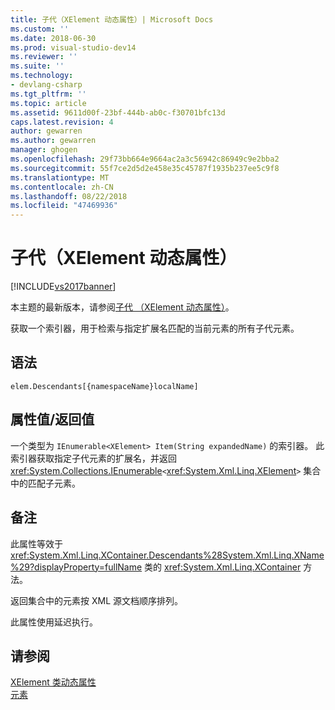 ```yaml
---
title: 子代（XElement 动态属性）| Microsoft Docs
ms.custom: ''
ms.date: 2018-06-30
ms.prod: visual-studio-dev14
ms.reviewer: ''
ms.suite: ''
ms.technology:
- devlang-csharp
ms.tgt_pltfrm: ''
ms.topic: article
ms.assetid: 9611d00f-23bf-444b-ab0c-f30701bfc13d
caps.latest.revision: 4
author: gewarren
ms.author: gewarren
manager: ghogen
ms.openlocfilehash: 29f73bb664e9664ac2a3c56942c86949c9e2bba2
ms.sourcegitcommit: 55f7ce2d5d2e458e35c45787f1935b237ee5c9f8
ms.translationtype: MT
ms.contentlocale: zh-CN
ms.lasthandoff: 08/22/2018
ms.locfileid: "47469936"
---
```

# <a name="descendants-xelement-dynamic-property"></a>子代（XElement 动态属性）
[!INCLUDE[vs2017banner](../includes/vs2017banner.md)]

本主题的最新版本，请参阅[子代 （XElement 动态属性）](https://docs.microsoft.com/visualstudio/designers/descendants-xelement-dynamic-property)。  
  
获取一个索引器，用于检索与指定扩展名匹配的当前元素的所有子代元素。  
  
## <a name="syntax"></a>语法  
  
```  
elem.Descendants[{namespaceName}localName]  
```  
  
## <a name="property-valuereturn-value"></a>属性值/返回值  
 一个类型为 `IEnumerable<XElement> Item(String expandedName)` 的索引器。 此索引器获取指定子代元素的扩展名，并返回 <xref:System.Collections.IEnumerable>`<`<xref:System.Xml.Linq.XElement>`>` 集合中的匹配子元素。  
  
## <a name="remarks"></a>备注  
 此属性等效于 <xref:System.Xml.Linq.XContainer.Descendants%28System.Xml.Linq.XName%29?displayProperty=fullName> 类的 <xref:System.Xml.Linq.XContainer> 方法。  
  
 返回集合中的元素按 XML 源文档顺序排列。  
  
 此属性使用延迟执行。  
  
## <a name="see-also"></a>请参阅  
 [XElement 类动态属性](../designers/xelement-class-dynamic-properties.md)   
 [元素](../designers/elements-xelement-dynamic-property.md)



